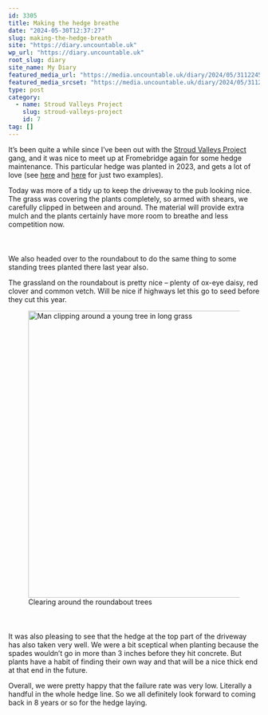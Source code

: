 ```yaml
---
id: 3305
title: Making the hedge breathe
date: "2024-05-30T12:37:27"
slug: making-the-hedge-breath
site: "https://diary.uncountable.uk"
wp_url: "https://diary.uncountable.uk"
root_slug: diary
site_name: My Diary
featured_media_url: "https://media.uncountable.uk/diary/2024/05/31122454/IMG20240530124957.webp"
featured_media_srcset: "https://media.uncountable.uk/diary/2024/05/31122454/IMG20240530124957-300x149.webp 300w, https://media.uncountable.uk/diary/2024/05/31122454/IMG20240530124957-1024x507.webp 1024w, https://media.uncountable.uk/diary/2024/05/31122454/IMG20240530124957-150x150.webp 150w, https://media.uncountable.uk/diary/2024/05/31122454/IMG20240530124957-640x317.webp 640w, https://media.uncountable.uk/diary/2024/05/31122454/IMG20240530124957.webp 2000w"
type: post
category:
  - name: Stroud Valleys Project
    slug: stroud-valleys-project
    id: 7
tag: []
---
```



<p>It&#8217;s been quite a while since I&#8217;ve been out with the <a href="https://www.stroudvalleysproject.org/">Stroud Valleys Project</a> gang, and it was nice to meet up at Fromebridge again for some hedge maintenance.  This particular hedge was planted in 2023, and gets a lot of love (see <a href="https://diary.uncountable.uk/2023/12/tree-and-hedge-maintenance/" data-type="post" data-id="2724">here</a> and <a href="https://diary.uncountable.uk/2023/04/mulching-hedgerow/" data-type="post" data-id="84">here</a> for just two examples).</p>



<p>Today was more of a tidy up to keep the driveway to the pub looking nice.  The grass was covering the plants completely, so armed with shears, we carefully clipped in between and around.  The material will provide extra mulch and the plants certainly have more room to breathe and less competition now.</p>


<style>.kb-row-layout-id3305_5081cd-4f > .kt-row-column-wrap{align-content:start;}:where(.kb-row-layout-id3305_5081cd-4f > .kt-row-column-wrap) > .wp-block-kadence-column{justify-content:start;}.kb-row-layout-id3305_5081cd-4f > .kt-row-column-wrap{column-gap:var(--global-kb-gap-md, 2rem);row-gap:var(--global-kb-gap-md, 2rem);padding-top:var(--global-kb-spacing-sm, 1.5rem);padding-bottom:var(--global-kb-spacing-sm, 1.5rem);grid-template-columns:repeat(2, minmax(0, 1fr));}.kb-row-layout-id3305_5081cd-4f > .kt-row-layout-overlay{opacity:0.30;}@media all and (max-width: 1024px){.kb-row-layout-id3305_5081cd-4f > .kt-row-column-wrap{grid-template-columns:repeat(2, minmax(0, 1fr));}}@media all and (max-width: 767px){.kb-row-layout-id3305_5081cd-4f > .kt-row-column-wrap{grid-template-columns:minmax(0, 1fr);}.kb-row-layout-id3305_5081cd-4f > .kt-row-column-wrap > .wp-block-kadence-column:nth-of-type(1){order:2;}.kb-row-layout-id3305_5081cd-4f > .kt-row-column-wrap > .wp-block-kadence-column:nth-of-type(2){order:1;}.kb-row-layout-id3305_5081cd-4f > .kt-row-column-wrap > .wp-block-kadence-column:nth-of-type(3){order:12;}.kb-row-layout-id3305_5081cd-4f > .kt-row-column-wrap > .wp-block-kadence-column:nth-of-type(4){order:11;}.kb-row-layout-id3305_5081cd-4f > .kt-row-column-wrap > .wp-block-kadence-column:nth-of-type(5){order:22;}.kb-row-layout-id3305_5081cd-4f > .kt-row-column-wrap > .wp-block-kadence-column:nth-of-type(6){order:21;}.kb-row-layout-id3305_5081cd-4f > .kt-row-column-wrap > .wp-block-kadence-column:nth-of-type(7){order:32;}.kb-row-layout-id3305_5081cd-4f > .kt-row-column-wrap > .wp-block-kadence-column:nth-of-type(8){order:31;}}</style><div class="kb-row-layout-wrap kb-row-layout-id3305_5081cd-4f alignnone wp-block-kadence-rowlayout"><div class="kt-row-column-wrap kt-has-2-columns kt-row-layout-equal kt-tab-layout-inherit kt-mobile-layout-row kt-row-valign-top">
<style>.kadence-column3305_801eff-86 > .kt-inside-inner-col,.kadence-column3305_801eff-86 > .kt-inside-inner-col:before{border-top-left-radius:0px;border-top-right-radius:0px;border-bottom-right-radius:0px;border-bottom-left-radius:0px;}.kadence-column3305_801eff-86 > .kt-inside-inner-col{column-gap:var(--global-kb-gap-sm, 1rem);}.kadence-column3305_801eff-86 > .kt-inside-inner-col{flex-direction:column;}.kadence-column3305_801eff-86 > .kt-inside-inner-col > .aligncenter{width:100%;}.kadence-column3305_801eff-86 > .kt-inside-inner-col:before{opacity:0.3;}.kadence-column3305_801eff-86{position:relative;}@media all and (max-width: 1024px){.kadence-column3305_801eff-86 > .kt-inside-inner-col{flex-direction:column;justify-content:center;}}@media all and (max-width: 767px){.kadence-column3305_801eff-86 > .kt-inside-inner-col{flex-direction:column;justify-content:center;}}</style>
<div class="wp-block-kadence-column kadence-column3305_801eff-86"><div class="kt-inside-inner-col">
<p>We also headed over to the roundabout to do the same thing to some standing trees planted there last year also.  </p>



<p>The grassland on the roundabout is pretty nice &#8211; plenty of ox-eye daisy, red clover and common vetch.  Will be nice if highways let this go to seed before they cut this year.</p>
</div></div>


<style>.kadence-column3305_3e307e-51 > .kt-inside-inner-col,.kadence-column3305_3e307e-51 > .kt-inside-inner-col:before{border-top-left-radius:0px;border-top-right-radius:0px;border-bottom-right-radius:0px;border-bottom-left-radius:0px;}.kadence-column3305_3e307e-51 > .kt-inside-inner-col{column-gap:var(--global-kb-gap-sm, 1rem);}.kadence-column3305_3e307e-51 > .kt-inside-inner-col{flex-direction:column;}.kadence-column3305_3e307e-51 > .kt-inside-inner-col > .aligncenter{width:100%;}.kadence-column3305_3e307e-51 > .kt-inside-inner-col:before{opacity:0.3;}.kadence-column3305_3e307e-51{position:relative;}@media all and (max-width: 1024px){.kadence-column3305_3e307e-51 > .kt-inside-inner-col{flex-direction:column;justify-content:center;}}@media all and (max-width: 767px){.kadence-column3305_3e307e-51 > .kt-inside-inner-col{flex-direction:column;justify-content:center;}}</style>
<div class="wp-block-kadence-column kadence-column3305_3e307e-51"><div class="kt-inside-inner-col">
<figure class="wp-block-image size-large"><img loading="lazy" decoding="async" width="1024" height="576" src="https://media.uncountable.uk/diary/2024/05/31122453/IMG20240530134544-1024x576.webp" alt="Man clipping around a young tree in long grass" class="wp-image-3301" srcset="https://media.uncountable.uk/diary/2024/05/31122453/IMG20240530134544-1024x576.webp 1024w, https://media.uncountable.uk/diary/2024/05/31122453/IMG20240530134544-300x169.webp 300w, https://media.uncountable.uk/diary/2024/05/31122453/IMG20240530134544-640x360.webp 640w, https://media.uncountable.uk/diary/2024/05/31122453/IMG20240530134544.webp 2000w" sizes="auto, (max-width: 1024px) 100vw, 1024px" /><figcaption class="wp-element-caption">Clearing around the roundabout trees</figcaption></figure>
</div></div>

</div></div>


<p>It was also pleasing to see that the hedge at the top part of the driveway has also taken very well.  We were a bit sceptical when planting because the spades wouldn&#8217;t go in more than 3 inches before they hit concrete.  But plants have a habit of finding their own way and that will be a nice thick end at that end in the future.</p>



<p>Overall, we were pretty happy that the failure rate was very low.  Literally a handful in the whole hedge line.  So we all definitely look forward to coming back in 8 years or so for the hedge laying.</p>

